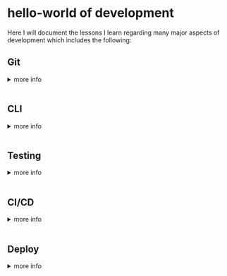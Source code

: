 # hello-world of development
Here I will document the lessons I learn regarding many major aspects of development which includes the following:

## Git
<details>
    <summary>more info</summary>
    <br>
    The Git section will cover 4 main Git branching strategies.
    <br>
    <br>
    <br>
    <details>
      <summary>Git Flow</summary>
      <br>
        A strategy ideal for intricate projects, organizes development and releases across multiple branches. Supports parallel feature feature development, streamlined release management, and a clear path for hotfixes.
      <br>
      <br>
      With this flow we maintain 5 types of branches: <br>
      
1. Main: Stable, direct to production.<br>
2. Develop: Unstable, all feature changes will be pushed here.<br>
3. Feature: Check out from Develop branch, and push changes to it.<br>
4. Hotfix: Check out from Main, push changes to main and develop.<br>
5. Release: Semi-stable, ready to release, following with a few bugfixes. Checkout from Develop and push to both Main and Develop.<br><br>
      Drawbacks are maintaining a Develop branch long-term. Also changes in Hotfix and Release need to push to both Main and Develop for sync. The git history would look very messy and hard to follow.<br><br>
      GitFlow Workflow:<br>
    
    ![Alt text](images/gitflow_workflow.png)
    </details>

      <br>
      <details>
      <summary>GitHub Flow</summary>
      <br>
      GitHub Flow is a simple, lightweight strategy for small teams and quick relases. It also emphasizes small, frequent commits to the main branch, ensuring it's always deployable. This stategy is flexible and promotes fast feedback loops.
      <br>
      <br>
      With this flow we maintain main and usually other branches accompanying it like bug fixes and features branches.<br><br>
      GitHub Workflow:<br>
    
    ![Alt text](images/github_workflow.png)
    </details>

      <br>
    <details>
      <summary>GitLab Flow</summary>
      <br>
      GitLab Flow is robust and scalable, suitable for large projects. It focuses on a single, protected main branch, integrating continious integration and automated testing to ensure stability. While this is like GitHub flow, having environment branches is a big difference.
      <br>
      <br>
      With this flow there are two different types of release cycles:<br>

    1. Versioned Release: each release has an associated release branch that is based off the main branch. Bug fixes should be merged into the main branch first, before cherry-picked into the release branch.<br>
    2. Continuous Release: production branches are utlilized to contain deployment-ready code, so code is merged into production branch when it's ready to be released.<br><br>
        GitLab Workflow:<br>

    ![Alt text](images/gitlab_workflow.png)
    </details>

      <br>
    <details>
      <summary>Trunk-Based Development</summary>
      <br>
      TBD involves direct merges to a shared trunk branch, aiming for frequent, small changes to maintain a releasable state. It reduced merge conflicts and encourages collaboration but can be complex for large teams.
      <br>
      <br>
      With this flow there a many different styles or methods suited to specific circumstances:<br>
## The first being what not to do
### Shared branches off mainline/main/trunk are bad at any release cadence:<br>
![Alt text](images/TBD_bad.png) <br>
## The second and third being applicable to specific use cases
### Trunk-Based Development For Smaller-Teams:<br>
![Alt text](images/TBD_good_1.png) <br>
### Scaled Trunk-Based Development:<br>
![Alt text](images/TBD_good_2.png) <br>
    </details>
    <br>  
    <details>
    <summary>Comparison / Use case</summary>

| Product type and its release methods | Team size | Collaboration maturity | Applicable mainstream branch mode |
| ----------- | ----------- |----------- |----------- |
| All | Small team | High | Trunk-Based Development (TBD) |
| Products that support continious deployment and release, such as SaaS products | Middle | Moderate | GitHub-Flow and TBD | 
| Products with a definite release window and a periodic version release cadence, such as iOS apps | Middle | Moderate | Git-Flow and GitLab-Flow with release branch |
| Products that are demanding for product quality and support continious deployment and release, such as basic platform products | Middle | Moderate | GitLab-Flow |
| Products that are demanding for product quality and have a long maintenance cycle for released versions, such as 2B basic platform products | Large | Moderate | Git-Flow |
</details>
</details>
<br>

## CLI
<details>
  <summary>more info</summary>
  <br>
  Pending lesson on 03/04/2024
</details>
<br>

## Testing
<details>
  <summary>more info</summary>
  <br>
  Pending lesson on 03/11/2024
</details>
<br>

## CI/CD
<details>
  <summary>more info</summary>
  <br>
  Pending lesson on 03/18/2024
</details>
<br>

## Deploy
<details>
  <summary>more info</summary>
    <br>
    Pending lesson on 03/25/2024
</details>
<br>

